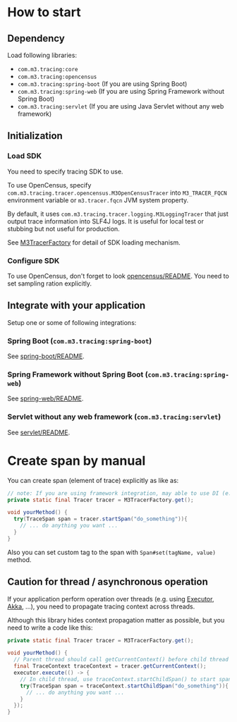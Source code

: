 # How to start

## Dependency

Load following libraries:

- `com.m3.tracing:core`
- `com.m3.tracing:opencensus`
- `com.m3.tracing:spring-boot` (If you are using Spring Boot)
- `com.m3.tracing:spring-web` (If you are using Spring Framework without Spring Boot)
- `com.m3.tracing:servlet` (If you are using Java Servlet without any web framework)

## Initialization

### Load SDK

You need to specify tracing SDK to use.

To use OpenCensus, specify `com.m3.tracing.tracer.opencensus.M3OpenCensusTracer` into `M3_TRACER_FQCN` environment variable or `m3.tracer.fqcn` JVM system property.

By default, it uses `com.m3.tracing.tracer.logging.M3LoggingTracer` that just output trace information into SLF4J logs. It is useful for local test or stubbing but not useful for production.

See [M3TracerFactory](core/src/main/kotlin/com/m3/tracing/M3TracerFactory.kt) for detail of SDK loading mechanism.

### Configure SDK

To use OpenCensus, don't forget to look [opencensus/README](opencensus/README.md). You need to set sampling ration explicitly.

## Integrate with your application

Setup one or some of following integrations:

### Spring Boot (`com.m3.tracing:spring-boot`)

See [spring-boot/README](spring-boot/README.md).

### Spring Framework without Spring Boot (`com.m3.tracing:spring-web`)

See [spring-web/README](spring-web/README.md).

### Servlet without any web framework (`com.m3.tracing:servlet`)

See [servlet/README](servlet/README.md).


# Create span by manual

You can create span (element of trace) explicitly as like as:

```java
// note: If you are using framework integration, may able to use DI (e.g. `@Autowired Tracer` in spring-boot)
private static final Tracer tracer = M3TracerFactory.get();

void yourMethod() {
  try(TraceSpan span = tracer.startSpan("do_something")){
    // ... do anything you want ...
  }
}
```

Also you can set custom tag to the span with `Span#set(tagName, value)` method.

## Caution for thread / asynchronous operation

If your application perform operation over threads (e.g. using [Executor](https://docs.oracle.com/javase/jp/8/docs/api/java/util/concurrent/Executor.html), [Akka](https://akka.io/), ...), you need to propagate tracing context across threads.

Although this library hides context propagation matter as possible, but you need to write a code like this:

```java
private static final Tracer tracer = M3TracerFactory.get();

void yourMethod() {
  // Parent thread should call getCurrentContext() before child thread's task.
  final TraceContext traceContext = tracer.getCurrentContext();
  executor.execute(() -> {
    // In child thread, use traceContext.startChildSpan() to start span in the same context with parent
    try(TraceSpan span = traceContext.startChildSpan("do_something")){
      // ... do anything you want ...
    }
  });
}
```